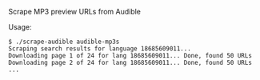 Scrape MP3 preview URLs from Audible

Usage:

```
$ ./scrape-audible audible-mp3s
Scraping search results for language 18685609011...
Downloading page 1 of 24 for lang 18685609011... Done, found 50 URLs
Downloading page 2 of 24 for lang 18685609011... Done, found 50 URLs
...
```
